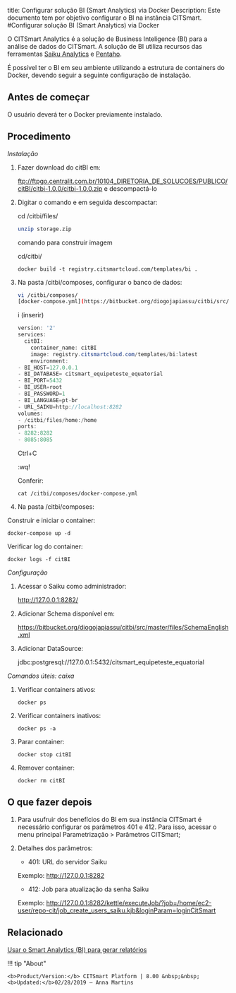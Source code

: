 title: Configurar solução BI (Smart Analytics) via Docker
Description: Este documento tem por objetivo configurar o BI na instância CITSmart.
#Configurar solução BI (Smart Analytics) via Docker

O CITSmart Analytics é a solução de Business Inteligence (BI) para a análise de
dados do CITSmart. A solução de BI utiliza recursos das ferramentas [Saiku
Analytics](https://www.meteorite.bi/products/saiku-reporting) e [Pentaho](https://www.hitachivantara.com/go/pentaho.html).

É possível ter o BI em seu ambiente utilizando a estrutura de containers do
Docker, devendo seguir a seguinte configuração de instalação.

Antes de começar
----------------

O usuário deverá ter o Docker previamente instalado.

Procedimento
------------

*Instalação*

1.  Fazer download do citBI em:
 
    ftp://ftpgo.centralit.com.br/10104_DIRETORIA_DE_SOLUCOES/PUBLICO/citBI/citbi-1.0.0/citbi-1.0.0.zip  e descompactá-lo

1.  Digitar o comando e em seguida descompactar:

    
    cd /citbi/files/
    
    ```sh
    unzip storage.zip
    ```
    comando para construir imagem
    
    cd/citbi/
    
    ```
    docker build -t registry.citsmartcloud.com/templates/bi .
    ```
    
1.  Na pasta /citbi/composes, configurar o banco de dados:
    ```sh
    vi /citbi/composes/
    [docker-compose.yml](https://bitbucket.org/diogojapiassu/citbi/src/master/composes/docker-compose.yml)
    ```
    
    i (inserir)

    ```java
    version: '2'
    services:
      citBI:
        container_name: citBI
        image: registry.citsmartcloud.com/templates/bi:latest
        environment:
    - BI_HOST=127.0.0.1
    - BI_DATABASE= citsmart_equipeteste_equatorial
    - BI_PORT=5432
    - BI_USER=root
    - BI_PASSWORD=1
    - BI_LANGUAGE=pt-br
    - URL_SAIKU=http://localhost:8282
    volumes:
    - /citbi/files/home:/home
    ports:
    - 8282:8282
    - 8085:8085
    ```

    Ctrl+C

    :wq!
    
    Conferir:

    ```
    cat /citbi/composes/docker-compose.yml
    ```

1.  Na pasta /citbi/composes:

Construir e iniciar o container:

```
docker-compose up -d
```

Verificar log do container:

```
docker logs -f citBI
```

*Configuração*

1.  Acessar o Saiku como administrador:

    <http://127.0.0.1:8282/>

1.  Adicionar Schema disponível em:

    <https://bitbucket.org/diogojapiassu/citbi/src/master/files/SchemaEnglish.xml>

1.  Adicionar DataSource:

    jdbc:postgresql://127.0.0.1:5432/citsmart_equipeteste_equatorial

*Comandos úteis: caixa*

1.  Verificar containers ativos:

    ```
    docker ps
    ```

1.  Verificar containers inativos:
    
    ```
    docker ps -a
    ```

1.  Parar container:
    
    ```
    docker stop citBI
    ```

1.  Remover container:
    ```
    docker rm citBI
    ```

O que fazer depois
------------------

1. Para usufruir dos benefícios do BI em sua instância CITSmart é necessário 
configurar os parâmetros 401 e 412. Para isso, acessar o menu principal
Parametrização \> Parâmetros CITSmart;

2. Detalhes dos parâmetros:

    -   401: URL do servidor Saiku

    Exemplo: http://127.0.0.1:8282

    -   412: Job para atualização da senha Saiku

    Exemplo:
    http://127.0.0.1:8282/kettle/executeJob/?job=/home/ec2-user/repo-cit/job_create_users_saiku.kjb&loginParam=loginCitSmart


Relacionado
-----------

[Usar o Smart Analytics (BI) para gerar relatórios](/pt-br/citsmart-platform-8/additional-features/smart-analytics/use-bi-solution.html)



!!! tip "About"

    <b>Product/Version:</b> CITSmart Platform | 8.00 &nbsp;&nbsp;
    <b>Updated:</b>02/28/2019 – Anna Martins
